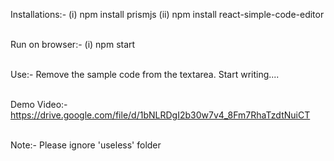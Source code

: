 Installations:-
(i) npm install prismjs
(ii) npm install react-simple-code-editor<br>

<br>Run on browser:-
(i) npm start<br>

<br>Use:-
Remove the sample code from the textarea. Start writing....<br>

<br>Demo Video:- https://drive.google.com/file/d/1bNLRDgI2b30w7v4_8Fm7RhaTzdtNuiCT<br>

<br>Note:- Please ignore 'useless' folder
 
 

